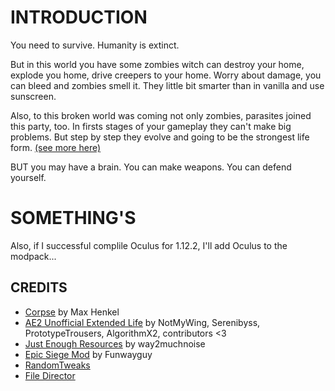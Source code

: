 # INTRODUCTION

You need to survive. Humanity is extinct.

But in this world you have some zombies witch can destroy your home, explode you home, drive creepers to your home. Worry about damage, you can bleed and zombies smell it. They little bit smarter than in vanilla and use sunscreen.

Also, to this broken world was coming not only zombies, parasites joined this party, too. In firsts stages of your gameplay they can't make big problems. But step by step they evolve and going to be the strongest life form. [(see more here)](https://scape-and-run-parasites.fandom.com/wiki/Scape_and_Run:_Parasites_Wiki)

BUT you may have a brain. You can make weapons. You can defend yourself.



# SOMETHING'S

Also, if I successful complile Oculus for 1.12.2, I'll add Oculus to the modpack...

## CREDITS

- [Corpse](https://minecraft.curseforge.com/projects/corpse) by Max Henkel
- [AE2 Unofficial Extended Life](https://github.com/AE2-UEL/Applied-Energistics-2) by NotMyWing, Serenibyss, PrototypeTrousers, AlgorithmX2, contributors <3
- [Just Enough Resources](https://www.curseforge.com/minecraft/mc-mods/just-enough-resources-jer) by way2muchnoise
- [Epic Siege Mod](https://www.curseforge.com/minecraft/mc-mods/epic-siege-mod) by Funwayguy
- [RandomTweaks](https://www.curseforge.com/minecraft/mc-mods/randomtweaks)
- [File Director](https://github.com/TerraFirmaCraft-The-Final-Frontier/FileDirector)
